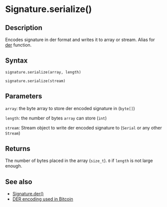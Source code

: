 # Signature.serialize()

## Description

Encodes signature in der format and writes it to array or stream. Alias for [der](der.md) function.

## Syntax

`signature.serialize(array, length)`

`signature.serialize(stream)`

## Parameters

`array`: the byte array to store der encoded signature in (`byte[]`)

`length`: the number of bytes `array` can store (`int`)

`stream`: Stream object to write der encoded signature to (`Serial` or any other `Stream`)

## Returns

The number of bytes placed in the array (`size_t`). `0` if `length` is not large enough.

## See also

- [Signature.der()](der.md)
- [DER encoding used in Bitcoin](https://github.com/bitcoin/bips/blob/master/bip-0066.mediawiki)